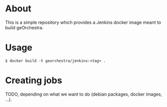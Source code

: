 About
======

This is a simple repository which provides a Jenkins docker image meant to
build geOrchestra.


Usage
======

```
$ docker build -t georchestra/jenkins:<tag> .
```

Creating jobs
================

TODO, depending on what we want to do (debian packages, docker images, ...).

